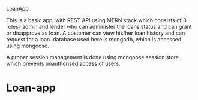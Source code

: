 LoanApp

This  is a basic app, with REST API using MERN stack which consists of 3 roles- admin and lender who can administer the loans status and can grant or disapprove as loan.
A customer can view his/her loan history and can request for a loan. database used here is mongodb, which is accessed using mongoose.

A proper session management is done using mongoose session store , which prevents unauthorised access of users.




# Loan-app
